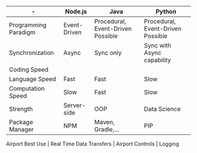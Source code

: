 -|Node.js | Java | Python
--------|--------|------|-------
Programming Paradigm| Event-Driven | Procedural, Event-Driven Possible | Procedural, Event-Driven Possible
Synchronization| Async| Sync only|  Sync with Async capability
Coding Speed | 
Language Speed | Fast | Fast | Slow
Computation Speed | Slow | Fast | Slow
Strength | Server-side | OOP | Data Science
Package Manager | NPM | Maven, Gradle,... | PIP

Airport Best Use | Real Time Data Transfers | Airport Controls | Logging